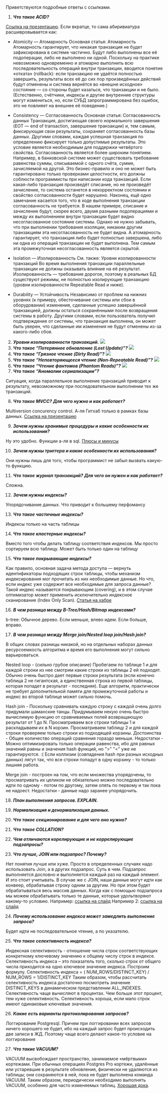 Приветствуются подробные ответы с ссылками.

1. ***Что такое ACID?***

[Ссылка на презентацию](https://bozaro.github.io/tech-db-lectures/04/#3).
Если вкратце, то сама абиривиатура расшивровывается как:
- Atomicity — Атомарность
Основная статья: Атомарность
Атомарность гарантирует, что никакая транзакция не будет зафиксирована в системе частично. Будут либо выполнены все её подоперации, либо не выполнено ни одной. Поскольку на практике невозможно одновременно и атомарно выполнить всю последовательность операций внутри транзакции, вводится понятие «отката» (rollback): если транзакцию не удаётся полностью завершить, результаты всех её до сих пор произведённых действий будут отменены и система вернётся во «внешне исходное» состояние — со стороны будет казаться, что транзакции и не было. (Естественно, счётчики, индексы и другие внутренние структуры могут измениться, но, если СУБД запрограммирована без ошибок, это не повлияет на внешнее её поведение.)

- Consistency — Согласованность
Основная статья: Согласованность данных
Транзакция, достигающая своего нормального завершения (EOT — end of transaction, завершение транзакции) и, тем самым, фиксирующая свои результаты, сохраняет согласованность базы данных. Другими словами, каждая успешная транзакция по определению фиксирует только допустимые результаты. Это условие является необходимым для поддержки четвёртого свойства.
Согласованность является более широким понятием. Например, в банковской системе может существовать требование равенства суммы, списываемой с одного счёта, сумме, зачисляемой на другой. Это бизнес-правило и оно не может быть гарантировано только проверками целостности, его должны соблюсти программисты при написании кода транзакций. Если какая-либо транзакция произведёт списание, но не произведёт зачисление, то система останется в некорректном состоянии и свойство согласованности будет нарушено.
Наконец, ещё одно замечание касается того, что в ходе выполнения транзакции согласованность не требуется. В нашем примере, списание и зачисление будут, скорее всего, двумя разными подоперациями и между их выполнением внутри транзакции будет видно несогласованное состояние системы. Однако не нужно забывать, что при выполнении требования изоляции, никаким другим транзакциям эта несогласованность не будет видна. А атомарность гарантирует, что транзакция либо будет полностью завершена, либо ни одна из операций транзакции не будет выполнена. Тем самым эта промежуточная несогласованность является скрытой.

- Isolation — Изолированность
См. также: Уровни изолированности транзакций
Во время выполнения транзакции параллельные транзакции не должны оказывать влияние на её результат. Изолированность — требование дорогое, поэтому в реальных БД существуют режимы, не полностью изолирующие транзакцию (уровни изолированности Repeatable Read и ниже).

- Durability — Устойчивость
Независимо от проблем на нижних уровнях (к примеру, обесточивание системы или сбои в оборудовании) изменения, сделанные успешно завершённой транзакцией, должны остаться сохранёнными после возвращения системы в работу. Другими словами, если пользователь получил подтверждение от системы, что транзакция выполнена, он может быть уверен, что сделанные им изменения не будут отменены из-за какого-либо сбоя.


2. ***Уровни изолированности транзакций.***
![](https://i.imgur.com/XEzaWDX.png)
3. ***Что такое “Потерянное обновление (Lost Update)”?***
![](https://i.imgur.com/ALIdUGt.png)
4. ***Что такое “Грязное чтение (Dirty Read)”?***
![](https://i.imgur.com/UcxABRW.png)
5. ***Что такое “Неповторяющееся чтение (Non-Repeatable Read)”?***
![](https://i.imgur.com/vlW6SFA.png)
6. ***Что такое “Чтение фантомов (Phantom Reads)”?***
![](https://i.imgur.com/q1KpUVY.png)
7. ***Что такое “Аномалии сериализации”?***

Ситуация, когда параллельное выполнение транзакций приводит к результату, невозможному при последовательном выполнении тех же транзакций.

8. ***Что такое MVCC? Для чего нужно и как работает?***

Multiversion concurency control. А-ля Гитхаб только в рамках базы данных. [Ссылка на презентацию](https://bozaro.github.io/tech-db-lectures/04/#23)

9. ***Зачем нужны хранимые процедуры и какие особенности их использования?***

Ну это удобно. Функции а-ля в sql. [Плюсы и минусы](https://bozaro.github.io/tech-db-lectures/04/#42)

10. ***Зачем нужны триггера и какие особенности их использования?***

Они нужны лишь для того, чтобы программист не забыл вызвать какую-то функцию.

11. ***Что такое журнал транзакций? Для чего он нужен и как работает?***

Сложна.

12. ***Зачем нужны индексы?***

Упорядочивание данных. Что приводит к большему перфомансу

13. ***Что такое частичные индексы?***

Индексы только на часть таблицы

14. ***Что такое кластерные индексы?***

Вместо того чтобы делать таблицу соответствия индексов. Мы просто сортируем всю таблицу. Может быть только один на таблицу

15. ***Что такое покрывающие индексы?***

Как правило, основная задача метода доступа — вернуть идентификаторы подходящих строк таблицы, чтобы механизм индексирования мог прочитать из них необходимые данные. Но что, если индекс уже содержит все необходимые для запроса данные? Такой индекс называется покрывающим (covering), и в этом случае оптимизатор может применить исключительно индексное сканирование (Index Only Scan). [Статья на хабре](https://habrahabr.ru/company/postgrespro/blog/326096/)

16. ***В чем разница между B-Tree/Hash/Bitmap индексами?***

b-tree: Обычное дерево. Если меньше, влево идем. Если больше, вправо.

17. ***В чем разница между Merge join/Nested loop join/Hash join?***

В общих словах разницы никакой, но на отдельных наборах данных ресурсоемкость алгоритма и время его выполнения могут сильно варьироваться.

Nested loop - (сильно грубое описание) Пробегаем по таблице 1 и для каждой строки из нее смотрим какие строки из таблицы 2 ей подходят.
Обычно очень быстро дает первые строки результата (если конечно таблица 2 не гигантская, а единственная строка из первой таблицы, которая попадет в результат - последняя). Еще алгоритм, практически не требует дополнительной памяти для промежуточной работы и индекс во второй таблице может сильно помочь.

Hash join - Поскольку сравнивать каждую строку с каждой очень долго придумали шаманские танцы. Придумываем некую очень быстро вычислимую функцию от сравниваемых полей возвращающую результат от 1 до N. Просматриваем все строки таблицы 1 и раскладываем их в N корзин. Просматриваем таблицу 2 и для каждой строки проверяем только строки из подходящей корзины.
Достоинства - Общее количество операций сравнения гораздо меньше.
Недостатки - Можно оптимизировать только операции равенства, ибо для равных значений равны и значения hash функций, но ">" "<" уже не гарантируются. :( Если коллизии (совпадения hash при разных исходных данных) лягут так, что все строки попадут в одну корзину - то только лишняя работа.

Merge join - построен на том, что если множества упорядочены, то просматривать их целиком не обязательно можно последовательно идти по одному - потом по другому, затем опять по первому и так пока не надоест.
Недостатки - данные надо заранее упорядочить.

18. ***План выполнения запросов. EXPLAIN.***

19. ***Нормализация и денормализация данных.***

20. ***Что такое секционирование и для чего оно нужно?***

21. ***Что такое COLLATION?***

22. ***Чем отличаются корелирующие и не коррелирующие подзапросы?***

23. ***Что лучше, JOIN или подзапрос? Почему?***

Нет понятия лучше или хуже. Просто в определенных случаях надо использовать Join, а в других подзапрос. Суть в чем. Подзапрос выполняется дословно и выполняется каждый раз на каждый элемент. И это стоит учитывать. В случае же с JOIN, наши данные могут идти как конвеер, обрабатывая строку одним за другим. Но при этом будет обрабатываться весь массив данных. Когда как с помощью подзапроса мы можем обрабатывать только те данные, которые удольтворяют какому-то условию.
Например: [ссылка на слайд](https://bozaro.github.io/tech-db-lectures/06/#9)
Например 2: [ссылка на слайд](https://bozaro.github.io/tech-db-lectures/06/#7)

24. ***Почему использование индекса может замедлить выполнение запроса?***

Будет идти не последовательное чтение, а по указателю.

25. ***Что такое селективность индекса?***

Индексная селективность - отношение числа строк соответствующих конкретному ключевому значению к общему числу строк в индексе. Селективность индекса – это показатель того, сколько строк от общего числа приходится на одно ключевое значение индекса. Построим формулу.
Селективность индекса = ( NUM_ROWS/DISTINCT_KEY) / NUM_ROWS = 1/DISTINCT_KEY
Таким образом, чтобы рассчитать селективность индекса достаточно посмотреть значение DISTINCT_KEYS в динамическом представлении ALL_INDEXES. Селективность чаще вычисляют в процентах. Чем больше этот процент, тем хуже селективность. Селективность хороша, если мало строк имеют одинаковые ключевые значения.

26. ***Какие есть варианты протоколирования запросов?***

Логгирование Postgresql. Причем при логгировании всех запросов ничего хорошего не будет, ибо на каждый запрос будет происходить две записи в ЖД. Поэтому чаще всего делают какое-то условие на логгирование

27. ***Что такие VACUUM?***

VACUUM высвобождает пространство, занимаемое «мёртвыми» кортежами. При обычных операциях Postgres Pro кортежи, удалённые или устаревшие в результате обновления, физически не удаляются из таблицы; они сохраняются в ней, пока не будет выполнена команда VACUUM. Таким образом, периодически необходимо выполнять VACUUM, особенно для часто изменяемых таблиц. [Хорошая дока](https://postgrespro.ru/docs/postgrespro/9.5/sql-vacuum.html).
